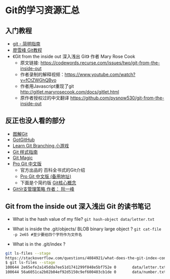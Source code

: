 # Git的学习资源汇总

## 入门教程
- [git - 简明指南](https://rogerdudler.github.io/git-guide/index.zh.html)
- [廖雪峰 Git教程](https://liaoxuefeng.com/books/git/introduction/index.html)
- 《Git from the inside out 深入浅出 Git》  作者 Mary Rose Cook
  - 原文链接: https://codewords.recurse.com/issues/two/git-from-the-inside-out
  - 作者录制的解释视频：https://www.youtube.com/watch?v=fCtZWGhQBvo
  - 作者用Javascript重现了git http://gitlet.maryrosecook.com/docs/gitlet.html
  - 原作者授权过的中文翻译 https://github.com/pysnow530/git-from-the-inside-out

## 反正也没人看的部分

- [图解Git](http://marklodato.github.io/visual-git-guide/index-zh-cn.html)
- [GotGitHub](http://www.worldhello.net/gotgithub/index.html)
- [Learn Git Branching 小游戏](http://learngitbranching.js.org/)
- [Git 样式指南](https://udacity.github.io/frontend-nanodegree-styleguide-zh/)
- [Git Magic](http://www-cs-students.stanford.edu/~blynn/gitmagic/intl/zh_cn/)
- [Pro Git 中文版](https://git-scm.com/book/zh/v2)
  - 官方出品的 百科全书式的Git介绍
  - [Pro Git 中文版 (备用地址)](https://gitee.com/progit/index.html)
  - 下面是个简约版 [Git核心概念](https://zhuanlan.zhihu.com/p/22750675) 
- [Git分支管理策略 作者： 阮一峰](https://www.ruanyifeng.com/blog/2012/07/git.html)

## Git from the inside out 深入浅出 Git 的读书笔记

- What is the hash value of my file?
`git hash-object data/letter.txt`
 
- What is inside the .git/objects/  BLOB binary large object ?
`git cat-file -p 2e65 #至少要给四个字符作为文件名`
 
- What is in the .git/index ?
```bash
git ls-files --stage
https://stackoverflow.com/questions/4084921/what-does-the-git-index-contain-exactly
$ git ls-files --stage
100644 2e65efe2a145dda7ee51d1741299f848e5bf752e 0   	data/letter.txt
100644 56a6051ca2b02b04ef92d5150c9ef600403cb1de 0   	data/number.txt
```
